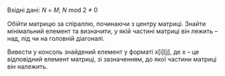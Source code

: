 Вхідні дані: 𝑁 = 𝑀; 𝑁 mod 2 ≠ 0

Обійти матрицю за спіраллю, починаючи з
центру матриці. Знайти мінімальний елемент
та визначити, у якій частині матриці він
лежить – над, під чи на головній діагоналі.

Вивести у консоль знайдений елемент у
форматі x[i][j], де x – це відповідний елемент
матриці, зі зазначенням, до якої частини
матриці він належить.

